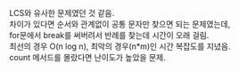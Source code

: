 LCS와 유사한 문제였던 것 같음. <br>
차이가 있다면 순서와 관계없이 공통 문자만 찾으면 되는 문제였는데,<br>
for문에서 break를 써버려서 반례를 찾는데 시간이 오래 걸림.<br>
최선의 경우 O(n log n), 최악의 경우(n*m)인 시간 복잡도를 지녔음.<br>
count 메서드를 몰랐다면 난이도가 높았을 문제.
